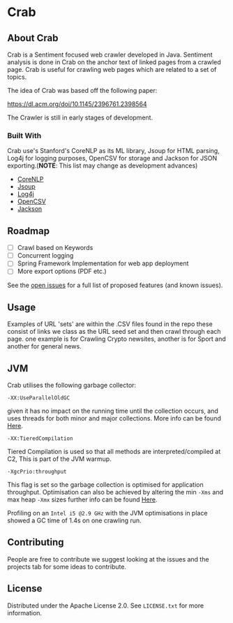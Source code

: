 # Crab

<!-- ABOUT THE PROJECT -->
## About Crab

Crab is a Sentiment focused web crawler developed in Java. Sentiment analysis is done in Crab on the anchor text of linked pages from a crawled page. Crab is useful for crawling web pages which are related to a  set of topics.

The idea of Crab was based off the following paper:

https://dl.acm.org/doi/10.1145/2396761.2398564

The Crawler is still in early stages of development.

### Built With

Crab use's Stanford's CoreNLP as its ML library, Jsoup for HTML parsing, Log4j for logging purposes, OpenCSV for storage and Jackson for JSON exporting.(<b>NOTE</b>: This list may change as development advances)

* [CoreNLP](https://stanfordnlp.github.io/CoreNLP/)
* [Jsoup](https://jsoup.org/)
* [Log4j](https://logging.apache.org/log4j/)
* [OpenCSV](http://opencsv.sourceforge.net/)
* [Jackson](https://github.com/FasterXML/jackson)

<!-- ROADMAP -->
## Roadmap
- [ ] Crawl based on Keywords
- [ ] Concurrent logging
- [ ] Spring Framework Implementation for web app deployment
- [ ] More export options (PDF etc.)

See the [open issues](https://github.com/l33pf/Crab/issues) for a full list of proposed features (and known issues).

<!-- USAGE EXAMPLES -->
## Usage

Examples of URL 'sets' are within the .CSV files found in the repo these consist of links we class as the URL seed set and then crawl through each page. one example
is for Crawling Crypto newsites, another is for Sport and another for general news. 

<!-- JVM -->
## JVM
Crab utilises the following garbage collector:
```
-XX:UseParallelOldGC
```
given it has no impact on the running time until the collection occurs, and uses threads for both minor and major collections. More
info can be found [Here](https://docs.oracle.com/javase/8/docs/technotes/guides/vm/gctuning/parallel.html).
```
-XX:TieredCompilation
```
Tiered Compilation is used so that all methods are interpreted/compiled at C2, This is part of the JVM warmup.
```
-XgcPrio:throughput
```
This flag is set so the garbage collection is optimised for application throughput. Optimisation can also be achieved by
altering the min ```-Xms``` and max heap ```-Xmx``` sizes further info can be found [Here](https://docs.oracle.com/cd/E13150_01/jrockit_jvm/jrockit/geninfo/diagnos/bestpractices.html#wp1089834).

Profiling on an ``` Intel i5 @2.9 GHz ```   with the JVM optimisations in place showed a GC time of 1.4s on one crawling run.

<!-- CONTRIBUTING -->
## Contributing

People are free to contribute we suggest looking at the issues and the projects tab for some ideas to contribute.

<!-- LICENSE -->
## License

Distributed under the Apache License 2.0. See `LICENSE.txt` for more information.


